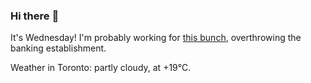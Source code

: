 ### Hi there :wave:

It's Wednesday! I'm probably working for [this bunch](https://github.com/kohofinancial), overthrowing the banking establishment.

Weather in Toronto: partly cloudy, at +19°C.

